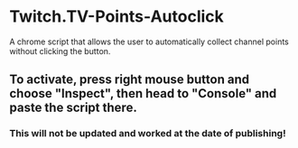 # Twitch.TV-Points-Autoclick
A chrome script that allows the user to automatically collect channel points without clicking the button.

## To activate, press right mouse button and choose "Inspect", then head to "Console" and paste the script there.

### This will not be updated and worked at the date of publishing!
